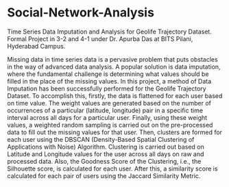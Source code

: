 # Social-Network-Analysis
Time Series Data Imputation and Analysis for Geolife Trajectory Dataset. <br>
Formal Project in 3-2 and 4-1 under Dr. Apurba Das at BITS Pilani, Hyderabad Campus.

  Missing data in time series data is a pervasive problem that puts obstacles in the way of
advanced data analysis. A popular solution is data imputation, where the fundamental challenge
is determining what values should be filled in the place of the missing values.
In this project, a method of Data Imputation has been successfully performed for the Geolife
Trajectory Dataset. To accomplish this, firstly, the data is flattened for each user based on time
value. The weight values are generated based on the number of occurrences of a particular
(latitude, longitude) pair in a specific time interval across all days for a particular user. Finally,
using these weight values, a weighted random sampling is carried out on the pre-processed data
to fill out the missing values for that user.
Then, clusters are formed for each user using the DBSCAN (Density-Based Spatial Clustering of
Applications with Noise) Algorithm. Clustering is carried out based on Latitude and Longitude
values for the user across all days on raw and processed data. Also, the Goodness Score of the
Clustering, i.e., the Silhouette score, is calculated for each user. After this, a similarity score is
calculated for each pair of users using the Jaccard Similarity Metric.
